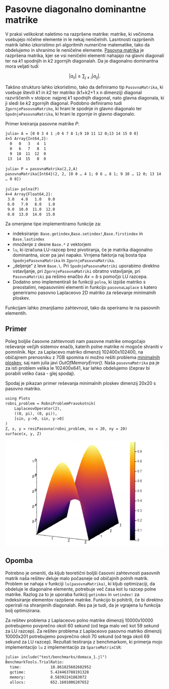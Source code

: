 # Pasovne diagonalno dominantne matrike

V praksi velikokrat naletimo na razpršene matrike: matrike, ki večinoma vsebujejo ničelne elemente in le nekaj neničelnih. Lasntnosti razpršenih matrik lahko izkoristimo pri algoritmih numerične matematike, tako da obdelujemo in shranimo le neničelne elemente. [Pasovna matrika](https://sl.wikipedia.org/wiki/Pasovna_matrika) je razpršena matrika, kjer se vsi neničelni elementi nahajajo na glavni diagonali ter na $k1$ spodnjih in $k2$ zgornjih diagonalah. Da je diagonalno dominantna mora veljati tudi

```math
|a_{ii}|\ge\sum_{j\not=i}|a_{ij}|.
```

Takšno strukturo lahko izkoristimo, tako da definiramo tip `PasovnaMatrika`, ki vsebuje števili $k1$ in $k2$ ter matriko (k1+k2+1 x n dimenzij) diagonal razvrščenih v stolpce: 
najprej $k1$ spodnjih diagonal, nato glavna diagonala, ki ji sledi še $k2$ zgornjih diagonal. Podobno definiramo tudi `ZgornjePasovnaMatriko`, ki hrani le spodnje in glavno diagonalo ter `SpodnjePasovnaMatrika`, ki hrani le zgornje in glavno diagonalo.

Primer kreiranja pasovne matrike $P$:

```jldoctest
julia> A = [0 0 3 4 1 ;0 6 7 8 1;9 10 11 12 0;13 14 15 0 0]
4×5 Array{Int64,2}:
  0   0   3   4  1
  0   6   7   8  1
  9  10  11  12  0
 13  14  15   0  0

julia> P = pasovnaMatrika(2,2,A)
pasovnaMatrika{Int64}(2, 2, [0 0 … 4 1; 0 6 … 8 1; 9 10 … 12 0; 13 14 … 0 0])

julia> polna(P)
4×4 Array{Float64,2}:
 3.0   4.0   1.0   0.0
 6.0   7.0   8.0   1.0
 9.0  10.0  11.0  12.0
 0.0  13.0  14.0  15.0
```

Za omenjene tipe implementiramo funkcije za:

- indeksiranje: `Base.getindex`,`Base.setindex!`,`Base.firstindex` in `Base.lastindex`
- množenje z desne `Base.*` z vektorjem
- `lu`, ki izračuna LU-razcep brez pivotiranja, če je matrika diagonalno
   dominantna, sicer pa javi napako. Vrnjena faktorja naj bosta tipa `SpodnjePasovnaMatrika` in `ZgornjePasovnaMatrika`.
- „deljenje“ z leve `Base.\`. Pri `SpodnjePasovnaMatriki` uporabimo direktno vstavljanje, pri `ZgornjePasovnaMatriki` 
    obratno vstavljanje, pri `PasovnaMatriki` pa rešimo enačbo $Ax=b$ s pomočjo LU razcepa.
- Dodatno smo implementirali še funkciji `polna`, ki izpiše matriko s preostalimi, nepasovnimi elementi in funkcijo `pasovnaLaplace` s katero generiramo pasovno Laplaceovo 2D matriko za reševanje minimalnih ploskev.

Funkcijam lahko zmanjšamo zahtevnost, tako da operiramo le na pasovnih elementih.

## Primer
Poleg boljše časovne zahtevnosti nam pasovne matrike omogočajo reševanje večjih sistemov enačb, katerih polne matrike ni mogoče shraniti v pomnilnik. Npr. za Laplacevo matriko dimenzij 102400x102400, na običajnem prenosniku z 7GB spomina ni možno rešiti problema [minimalnih ploskev](https://gitlab.com/nummat/nummat-1920/blob/master/docs/src/vaje/2_linearni_sistemi/03_minimalne_ploskve.md#), saj nam julia javi *OutOfMemoryError()*. Naša `pasovnaMatrika` pa je za isti problem velika le 102400x641, kar lahko obdelujemo (čeprav bi porabili veliko časa - glej spodaj).

Spodaj je pikazan primer reševanja minimalnih ploskev dimenzij 20x20 s pasovno matriko.

```jldoctest
using Plots
robni_problem = RobniProblemPravokotnik(
    LaplaceovOperator(2),
    ((0, pi), (0, pi)),
    [sin, y->0, sin, y->0] 
)
Z, x, y = resiPasovna(robni_problem, nx = 20, ny = 20)
surface(x, y, Z)
```

![minPloskva](minPloskva.PNG)

## Opomba

Potrebno je omeniti, da kljub teoretični boljši časovni zahtevnosti pasovnih matrik naša rešitev deluje malo počasneje od običajnih polnih matrik. Problem se nahaja v funkciji `lu(pasovnaMatrika)`, ki kljub optimizaciji, da obdeluje le diagonalne elemente, potrebuje več časa kot lu razcep polne matrike. Razlog za to je uporaba funkcij `getindex` in `setindex!` za indeksiranje elementov razpšene matrike. Funkcijo bi pohitrili, če bi direktno operirali na shranjenih diagonalah. Res pa je tudi, da je vgrajena lu funkcija bolj optimizirana.

Za rešitev problema z Laplaceovo polno matrike dimenzij 10000x10000 potrebujemo povprečno okoli 60 sekund (od tega malo več kot 59 sekund za LU razcep). Za rešitev problema z Laplaceovo pasovno matriko dimenzij 10000x201 potrebujemo povprečno okoli 70 sekund (od tega okoli 69 sekund za LU razcep). 
Rezultati testiranja z benchmarkom, ki primerja mojo implementacijo `lu` z implementacijo za `SparseMatrixCSR`:

```jldoctest
julia> include("test/benchmarks/domaca_1.jl")
BenchmarkTools.TrialRatio: 
  time:             10.861825602602952
  gctime:           5.424463788191328
  memory:           8.58392241863072
  allocs:           652.1601006207652
```
